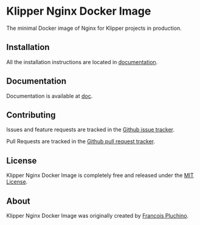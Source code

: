 Klipper Nginx Docker Image
==========================

The minimal Docker image of Nginx for Klipper projects in production.

Installation
------------

All the installation instructions are located in [documentation](doc/index.md).

Documentation
-------------

Documentation is available at [doc](doc/index.md).

Contributing
------------

Issues and feature requests are tracked in the [Github issue tracker](https://github.com/klipperdev/docker-nginx/issues).

Pull Requests are tracked in the [Github pull request tracker](https://github.com/klipperdev/docker-nginx/pulls).

License
-------

Klipper Nginx Docker Image is completely free and released under the [MIT License](LICENSE).

About
-----

Klipper Nginx Docker Image was originally created by [François Pluchino](https://github.com/francoispluchino).
